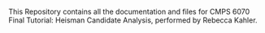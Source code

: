 This Repository contains all the documentation and files for CMPS 6070 Final Tutorial: Heisman Candidate Analysis, performed by Rebecca Kahler. 
